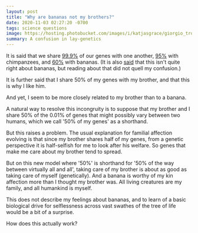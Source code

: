 ```yaml
---
layout: post
title: "Why are bananas not my brothers?"
date: 2020-11-03 02:27:20 -0700
tags: science questions
image: https://hosting.photobucket.com/images/i/katjasgrace/giorgio_trovato_4t0kofpmmnA_unsplash.jpg
summary: A confusion in lay-genetics
---
```

It is said that we share [99.9%](https://www.scientificamerican.com/article/what-does-the-fact-that-w/) of our genes with one another, [95%](https://www.scientificamerican.com/article/what-does-the-fact-that-w/) with chimpanzees, and [60%](https://www.breakthroughs.com/foundations-science/how-genetically-related-are-we-bananas) with bananas. (It is also [said](https://science.howstuffworks.com/life/genetic/people-bananas-share-dna.htm) that this isn't quite right about bananas, but reading about that did not quell my confusion.)

It is further said that I share 50% of my genes with my brother, and that this is why I like him.

And yet, I seem to be more closely related to my brother than to a banana.<!--ex-->

A natural way to resolve this incongruity is to suppose that my brother and I share 50% of the 0.01% of genes that might possibly vary between two humans, which we call '50% of my genes' as a shorthand.

But this raises a problem. The usual explanation for familial affection evolving is that since my brother shares half of my genes, from a genetic perspective it is half-selfish for me to look after his welfare. So genes that make me care about my brother tend to spread.

But on this new model where '50%' is shorthand for '50% of the way between virtually all and all', taking care of my brother is about as good as taking care of myself (genetically). And a banana is worthy of my kin affection more than I thought my brother was. All living creatures are my family, and all humankind is myself.

This does not describe my feelings about bananas, and to learn of a basic biological drive for selflessness across vast swathes of the tree of life would be a bit of a surprise.

How does this actually work?
